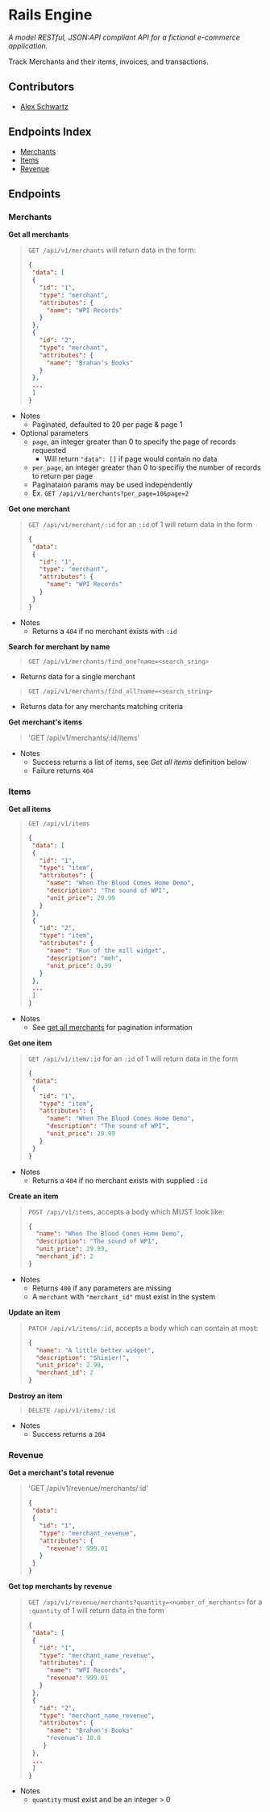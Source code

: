 # Rails Engine
_A model RESTful, JSON:API compliant API for a fictional e-commerce application._

Track Merchants and their items, invoices, and transactions.

## Contributors
  - [Alex Schwartz](https://www.linkedin.com/in/alex-s-77659758/)

## Endpoints Index
  - [Merchants](#merchants)
  - [Items](#items)
  - [Revenue](#revenue)

## Endpoints
### Merchants
**Get all merchants**
> `GET /api/v1/merchants` will return data in the form:
>```json
>{
>  "data": [
>  {
>    "id": "1",
>    "type": "merchant",
>    "attributes": {
>      "name": "WPI Records"
>    }
>  },
>  {
>    "id": "2",
>    "type": "merchant",
>    "attributes": {
>      "name": "Brahan's Books"
>    }
>  },
>  ...
>  ]
>}
>```

  - Notes
    - Paginated, defaulted to 20 per page & page 1
  - Optional parameters
    - `page`, an integer greater than 0 to specify the page of records requested
      - Will return `"data": []` if page would contain no data
    - `per_page`, an integer greater than 0 to specifiy the number of records to return per page
    - Paginataion params may be used independently
    - Ex. `GET /api/v1/merchants?per_page=10&page=2`


**Get one merchant**
> `GET /api/v1/merchant/:id` for an `:id` of 1 will return data in the form
>```json
>{
>  "data":
>  {
>    "id": "1",
>    "type": "merchant",
>    "attributes": {
>      "name": "WPI Records"
>    }
>  }
>}
>```

  - Notes
    - Returns a `404` if no merchant exists with `:id`


**Search for merchant by name**
> `GET /api/v1/merchants/find_one?name=<search_sring>`
  - Returns data for a single merchant

> `GET /api/v1/merchants/find_all?name=<search_string>`
  - Returns data for any merchants matching criteria

**Get merchant's items**
> 'GET /api/v1/merchants/:id/items'
  - Notes
    - Success returns a list of items, see _Get all items_ definition below
    - Failure returns `404`

### Items
**Get all items**
> `GET /api/v1/items`
>```json
>{
>  "data": [
>  {
>    "id": "1",
>    "type": "item",
>    "attributes": {
>      "name": "When The Blood Comes Home Demo",
>      "description": "The sound of WPI",
>      "unit_price": 29.99
>    }
>  },
>  {
>    "id": "2",
>    "type": "item",
>    "attributes": {
>      "name": "Run of the mill widget",
>      "description": "meh",
>      "unit_price": 0.99
>    }
>  },
>  ...
>  ]
>}
>```

  - Notes
    - See [get all merchants](#get_all_merchants) for pagination information

**Get one item**
> `GET /api/v1/item/:id` for an `:id` of 1 will return data in the form
>```json
>{
>  "data":
>  {
>    "id": "1",
>    "type": "item",
>    "attributes": {
>      "name": "When The Blood Comes Home Demo",
>      "description": "The sound of WPI",
>      "unit_price": 29.99
>    }
>  }
>}
>```

  - Notes
    - Returns a `404` if no merchant exists with supplied `:id`

**Create an item**
> `POST /api/v1/items`, accepts a body which MUST look like:
>```json
>{
>   "name": "When The Blood Comes Home Demo",
>   "description": "The sound of WPI",
>   "unit_price": 29.99,
>   "merchant_id": 2
>}
>```

  - Notes
    - Returns `400` if any parameters are missing
    - A `merchant` with `"merchant_id"` must exist in the system

**Update an item**
> `PATCH /api/v1/items/:id`, accepts a body which can contain at most:
>```json
>{
>   "name": "A little better widget",
>   "description": "Shinier!",
>   "unit_price": 2.99,
>   "merchant_id": 2
>}
>```


**Destroy an item**
> `DELETE /api/v1/items/:id`

  - Notes
    - Success returns a `204`

### Revenue
**Get a merchant's total revenue**
> 'GET /api/v1/revenue/merchants/:id'
>```json
>{
>  "data":
>  {
>    "id": "1",
>    "type": "merchant_revenue",
>    "attributes": {
>      "revenue": 999.01
>    }
>  }
>}
>```

**Get <x> top merchants by revenue**
> `GET /api/v1/revenue/merchants?quantity=<number_of_merchants>` for a `:quantity` of 1 will return data in the form
>```json
>{
>  "data": [
>  {
>    "id": "1",
>    "type": "merchant_name_revenue",
>    "attributes": {
>      "name": "WPI Records",
>      "revenue": 999.01
>    }
>  },
>  {
>    "id": "2",
>    "type": "merchant_name_revenue",
>    "attributes": {
>      "name": "Brahan's Books"
>      "revenue": 10.0
>     }
>  },
>  ...
>  ]
>}
>```

  - Notes
    - `quantity` must exist and be an integer > 0
